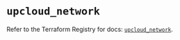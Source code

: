 # `upcloud_network`

Refer to the Terraform Registry for docs: [`upcloud_network`](https://registry.terraform.io/providers/upcloudltd/upcloud/5.26.0/docs/resources/network).
